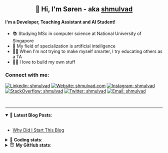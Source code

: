 <h2 align="center">
	👋 Hi, I'm Søren - aka <a href="https://shmulvad.com">shmulvad</a>
</h2>

#### I'm a Developer, Teaching Assistant and AI Student!
- 📚 Studying MSc in computer science at National University of Singapore
- 🧠 My field of specialization is artificial intelligence
- 👨‍🏫 When I'm not trying to make myself smarter, I try educating others as a TA
- 👨‍💻 I love to build my own stuff

### Connect with me:

[![Linkedin: shmulvad](https://img.shields.io/badge/shmulvad-blue?style=flat&logo=Linkedin&logoColor=white)][linkedin]
[![Website: shmulvad.com](https://img.shields.io/badge/shmulvad.com-47CCCC?&style=flat&logo=Google-Chrome&logoColor=white)][website]
[![Instagram: shmulvad](https://img.shields.io/badge/-@shmulvad-purple?style=flat&logo=Instagram&logoColor=white)][instagram]
[![StackOverflow: shmulvad](https://img.shields.io/badge/shmulvad-FE7A16?style=flat&logo=stack-overflow&logoColor=white)][stackOverflow]
[![Twitter: shmulvad](https://img.shields.io/badge/@shmulvad-1ca0f1?style=flat&logo=twitter&logoColor=white)][twitter]
[![Email: shmulvad](https://img.shields.io/badge/shmulvad-D14836?style=flat&logo=gmail&logoColor=white)][mail]

<br />

---

<details open>
 <summary>📕 <b>Latest Blog Posts</b>: </summary>

<br>

<!-- BLOG-POST-LIST:START -->
- [Why Did I Start This Blog](https://shmulvad.com/blog/why-did-start-this-blog)
<!-- BLOG-POST-LIST:END -->

</details>

<!-- --- -->

<details>
 <summary>🤖 <b>Coding stats</b>: </summary>

<br>

<!--START_SECTION:waka-->
**I'm a Night 🦉** 

```text
🌞 Morning    93 commits     ███░░░░░░░░░░░░░░░░░░░░░░   11.77% 
🌆 Daytime    254 commits    ████████░░░░░░░░░░░░░░░░░   32.15% 
🌃 Evening    266 commits    ████████░░░░░░░░░░░░░░░░░   33.67% 
🌙 Night      177 commits    █████░░░░░░░░░░░░░░░░░░░░   22.41%

```


📊 **This Week I Spent My Time On** 

```text
💬 Programming Languages: 
Python                   4 hrs 52 mins       █████████░░░░░░░░░░░░░░░░   38.58% 
HTML                     3 hrs 10 mins       ██████░░░░░░░░░░░░░░░░░░░   25.05% 
Text                     2 hrs 38 mins       █████░░░░░░░░░░░░░░░░░░░░   20.89% 
Other                    1 hr 15 mins        ██░░░░░░░░░░░░░░░░░░░░░░░   10.0% 
Markdown                 31 mins             █░░░░░░░░░░░░░░░░░░░░░░░░   4.16%

🔥 Editors: 
VS Code                  8 hrs 49 mins       █████████████████░░░░░░░░   69.73% 
Sublime Text             2 hrs 48 mins       █████░░░░░░░░░░░░░░░░░░░░   22.24% 
Zsh                      1 hr                ██░░░░░░░░░░░░░░░░░░░░░░░   8.03%

🐱‍💻 Projects: 
src                      8 hrs 52 mins       █████████████████░░░░░░░░   70.08% 
Unknown Project          2 hrs 48 mins       █████░░░░░░░░░░░░░░░░░░░░   22.17% 
Terminal                 56 mins             █░░░░░░░░░░░░░░░░░░░░░░░░   7.48% 
FST%20bacheloropgave     1 min               ░░░░░░░░░░░░░░░░░░░░░░░░░   0.25% 
old_sub                  0 secs              ░░░░░░░░░░░░░░░░░░░░░░░░░   0.03%

```


<!--END_SECTION:waka-->

</details>

<!-- --- -->

<details>
 <summary>😇 <b>My GitHub stats</b>: </summary>

<br>

<img align="left" alt="shmulvad's Github Stats" src="https://github-readme-stats.vercel.app/api?username=shmulvad&show_icons=true&hide_border=true" />

</details>



[website]: https://shmulvad.com
[twitter]: https://twitter.com/shmulvad
[linkedin]: https://linkedin.com/in/shmulvad
[instagram]: https://instagram.com/shmulvad
[stackOverflow]: https://stackoverflow.com/users/9248793/shmulvad
[mail]: mailto:shmulvad@gmail.com
[github]: https://github.com/shmulvad
